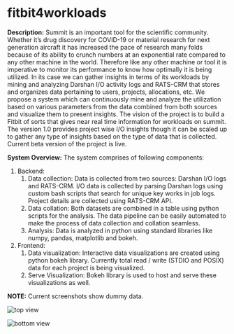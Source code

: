 # fitbit4workloads

**Description:** Summit is an important tool for the scientific community. Whether it’s drug discovery for COVID-19 or material research for next generation aircraft it has increased the pace of research many folds because of its ability to crunch numbers at an exponential rate compared to any other machine in the world. Therefore like any other machine or tool  it is imperative to monitor its performance to know how optimally it is being utilized. In its case we can gather insights in terms of its workloads by mining and analyzing Darshan I/O activity logs and RATS-CRM that stores and organizes data pertaining to users, projects, allocations, etc. We propose a system which can continuously mine and analyze the utilization based on various parameters from the data combined from both sources and visualize them to present insights. The vision of the project is to build a Fitbit of sorts that gives near real time information for workloads on summit. The version 1.0 provides project wise I/O insights though it can be scaled up to gather any type of insights based on the type of data that is collected. Current beta version of the project is live.

**System Overview:** The system comprises of following components: 

1. Backend:
    1. Data collection: Data is collected from two sources: Darshan I/O logs and RATS-CRM. I/O data is collected by parsing Darshan logs using custom bash scripts that search for unique key works in job logs. Project details are collected using RATS-CRM API.
    2. Data collation: Both datasets are combined in a table using python scripts for the analysis. The data pipeline can be easily automated to make the process of data collection and collation seamless. 
    3. Analysis: Data is analyzed in python using standard libraries like numpy, pandas, matplotlib and bokeh.
2. Frontend:
    1. Data visualization: Interactive data visualizations are created using python bokeh library. Currently total read / write  (STDIO and POSIX) data for each project is being visualized.
    2. Serve Visualization: Bokeh library is used to host and serve these  visualizations as well.

**NOTE:** Current screenshots show dummy data.

![top view](https://github.com/ghltshubh/fitbit4workloads/blob/master/img_2.png?raw=true)

![bottom view](https://github.com/ghltshubh/fitbit4workloads/blob/master/img_1.png?raw=true) 
